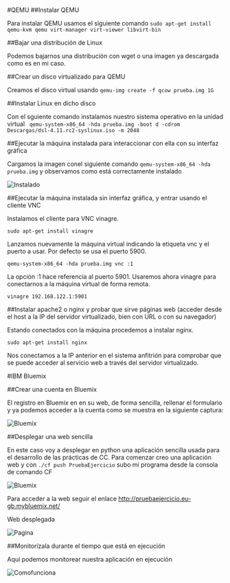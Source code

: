 #QEMU
##Instalar QEMU

Para instalar QEMU usamos el siguiente comando `sudo apt-get install qemu-kvm qemu virt-manager virt-viewer libvirt-bin`

##Bajar una distribución de Linux

Podemos bajarnos una distribución con wget o una imagen ya descargada como es en mi caso.

##Crear un disco virtualizado para QEMU

Creamos el disco virtual usando `qemu-img create -f qcow prueba.img 1G`


##Instalar Linux en dicho disco

Con el sguiente comando instalamos nuestro sistema operativo en la unidad virtual ` qemu-system-x86_64 -hda prueba.img -boot d -cdrom Descargas/dsl-4.11.rc2-syslinux.iso -m 2048`

##Ejecutar la máquina instalada para interaccionar con ella con su interfaz gráfica

Cargamos la imagen conel siguiente comando `qemu-system-x86_64 -hda prueba.img` y observamos como está correctamente instalado

![Instalado](https://gyazo.com/eeed8008e1b3e6ec737b407926070b29.png)

##Ejecutar la máquina instalada sin interfaz gráfica, y entrar usando el cliente VNC

Instalamos el cliente para VNC vinagre.

`sudo apt-get install vinagre`

Lanzamos nuevamente la máquina virtual indicando la etiqueta vnc y el puerto a usar. Por defecto se usa el puerto 5900.

`qemu-system-x86_64 -hda prueba.img vnc :1`

La opción :1 hace referencia al puerto 5901. Usaremos ahora vinagre para conectarnos a la máquina virtual de forma remota.

`vinagre 192.168.122.1:5901`

##Instalar apache2 o nginx y probar que sirve páginas web (acceder desde el host a la IP del servidor virtualizado, bien con URL o con su navegador)

Estando conectados con la máquina procedemos a instalar nginx.

`sudo apt-get install nginx`

Nos conectamos a la IP anterior en el sistema anfitrión para comprobar que se puede acceder al servicio web a través del servidor virtualizado.

#IBM Bluemix

##Crear una cuenta en Bluemix

El registro en Bluemix en en su web, de forma sencilla, rellenar el formulario y ya podemos acceder a la cuenta como se muestra en la siguiente captura:

![Bluemix](https://gyazo.com/dcae417c5976639eb2a2b8a14909f064.png)

##Desplegar una web sencilla

En este caso voy a desplegar en python una aplicación sencilla usada para el desarrollo de las prácticas de CC.
Para comenzar creo una aplicación web y con `./cf push PruebaEjercicio` subo mi programa desde la consola de comando CF

![Bluemix](https://gyazo.com/cbab40405ddbf4504f3bf14850af5fc2.png)


Para acceder a la web seguir el enlace http://pruebaejercicio.eu-gb.mybluemix.net/

Web desplegada 

![Pagina](https://gyazo.com/f0bf22728c39e9cb40cc6882e7d466e3.png)

##Monitorízala durante el tiempo que está en ejecución

Aquí podemos monitorear nuestra aplicación en ejecución

![Comofunciona](https://gyazo.com/f2f95ce457c206650d99952320b40ae5.png)



